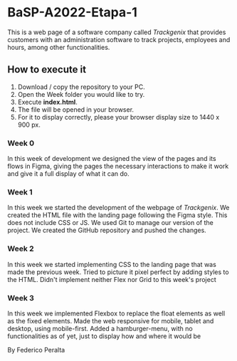 # BaSP-A2022-Etapa-1

This is a web page of a software company called *Trackgenix* that provides customers with an administration software to track projects, employees and hours, among other functionalities.

## How to execute it

1. Download / copy the repository to your PC.
2. Open the Week folder you would like to try.
3. Execute **index.html**.
4. The file will be opened in your browser.
5. For it to display correctly, please your browser display size to 1440 x 900 px.

### Week 0

In this week of development we designed the view of the pages and its flows in Figma, giving the pages the necessary interactions to make it work and give it a full display of what it can do.

### Week 1

In this week we started the development of the webpage of *Trackgenix*. We created the HTML file with the landing page following the Figma style. This does not include CSS or JS. We used Git to manage our version of the project. We created the GitHub repository and pushed the changes.

### Week 2

In this week we started implementing CSS to the landing page that was made the previous week. Tried to picture it pixel perfect by adding styles to the HTML. Didn't implement neither Flex nor Grid to this week's project

### Week 3

In this week we implemented Flexbox to replace the float elements as well as the fixed elements. Made the web responsive for mobile, tablet and desktop, using mobile-first. Added a hamburger-menu, with no functionalities as of yet, just to display how and where it would be

By Federico Peralta